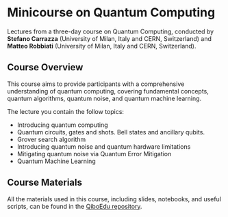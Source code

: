 # Minicourse on Quantum Computing

Lectures from a three-day course on Quantum Computing, conducted by **Stefano Carrazza** (University of Milan, Italy and CERN, Switzerland) and **Matteo Robbiati** (University of Milan, Italy and CERN, Switzerland).

## Course Overview

This course aims to provide participants with a comprehensive understanding of quantum computing, covering fundamental concepts, quantum algorithms, quantum noise, and quantum machine learning.

The lecture you contain the follow topics:
- Introducing quantum computing
- Quantum circuits, gates and shots. Bell states and ancillary qubits.
- Grover search algorithm
- Introducing quantum noise and quantum hardware limitations
- Mitigating quantum noise via Quantum Error Mitigation
- Quantum Machine Learning

## Course Materials

All the materials used in this course, including slides, notebooks, and useful scripts, can be found in the [QiboEdu repository](https://github.com/qiboteam/qiboedu).